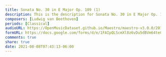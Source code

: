 ```yaml
---
title: Sonata No. 30 in E Major Op. 109 (1)
description: This is the description for Sonata No. 30 in E Major Op. 109 by Ludwig van Beethoven
composers: [Ludwig van Beethoven]
periods: [Classical]
audioURL: https://OpenMusicDataset.github.io/Maestro/maestro-v3.0.0/2018/MIDI-Unprocessed_Recital13-15_MID--AUDIO_14_R1_2018_wav--2.midi
formURL: https://docs.google.com/forms/d/e/1FAIpQLScmXl8z6vDu5dBVm64teCvK9_AGPtyadalgL_3ZyklxjY0cfg/viewform
comments: true
share: true
date: 2021-08-08T07:43:13-06:00
---
```

